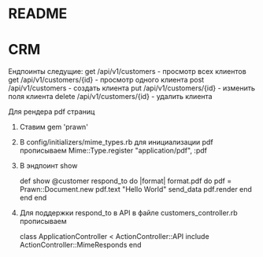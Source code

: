 # README

# CRM

Ендпоинты следущие:
  get /api/v1/customers - просмотр всех клиентов
  get /api/v1/customers/{id} - просмотр одного клиента
  post /api/v1/customers - создать клиента
  put /api/v1/customers/{id} - изменить поля клиента
  delete /api/v1/customers/{id} - удалить клиента


  Для рендера pdf страниц

  1. Ставим gem 'prawn'

  2. В config/initializers/mime_types.rb
     для инициализации pdf прописываем
     Mime::Type.register "application/pdf", :pdf

  3. В эндпоинт show 

        def show
          @customer
          respond_to do |format|
          format.pdf do 
          pdf = Prawn::Document.new
          pdf.text "Hello World"
          send_data pdf.render
          end
          end
        end

  4.  Для поддержки respond_to в API в файле customers_controller.rb  прописываем

       class ApplicationController < ActionController::API
         include ActionController::MimeResponds
       end

